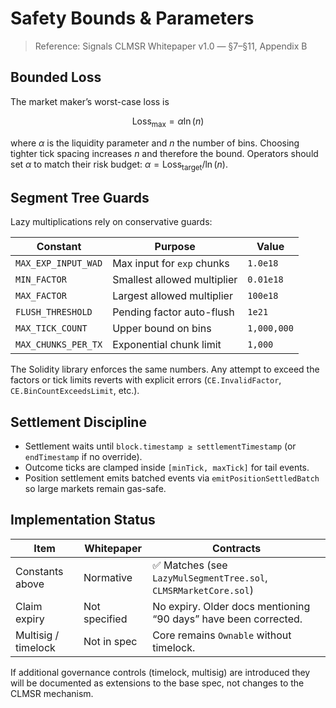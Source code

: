 # Safety Bounds & Parameters

> Reference: Signals CLMSR Whitepaper v1.0 — §7–§11, Appendix B

## Bounded Loss

The market maker’s worst-case loss is

$$
\text{Loss}_{\max} = \alpha \ln(n)
$$

where $\alpha$ is the liquidity parameter and $n$ the number of bins. Choosing tighter tick spacing increases $n$ and therefore the bound. Operators should set $\alpha$ to match their risk budget: $\alpha = \text{Loss}_{\text{target}} / \ln(n)$.

## Segment Tree Guards

Lazy multiplications rely on conservative guards:

| Constant | Purpose | Value |
| --- | --- | --- |
| `MAX_EXP_INPUT_WAD` | Max input for `exp` chunks | `1.0e18` |
| `MIN_FACTOR` | Smallest allowed multiplier | `0.01e18` |
| `MAX_FACTOR` | Largest allowed multiplier | `100e18` |
| `FLUSH_THRESHOLD` | Pending factor auto-flush | `1e21` |
| `MAX_TICK_COUNT` | Upper bound on bins | `1,000,000` |
| `MAX_CHUNKS_PER_TX` | Exponential chunk limit | `1,000` |

The Solidity library enforces the same numbers. Any attempt to exceed the factors or tick limits reverts with explicit errors (`CE.InvalidFactor`, `CE.BinCountExceedsLimit`, etc.).

## Settlement Discipline

- Settlement waits until `block.timestamp ≥ settlementTimestamp` (or `endTimestamp` if no override).
- Outcome ticks are clamped inside `[minTick, maxTick]` for tail events.
- Position settlement emits batched events via `emitPositionSettledBatch` so large markets remain gas-safe.

## Implementation Status

| Item | Whitepaper | Contracts |
| --- | --- | --- |
| Constants above | Normative | ✅ Matches (see `LazyMulSegmentTree.sol`, `CLMSRMarketCore.sol`) |
| Claim expiry | Not specified | No expiry. Older docs mentioning “90 days” have been corrected. |
| Multisig / timelock | Not in spec | Core remains `Ownable` without timelock. |

If additional governance controls (timelock, multisig) are introduced they will be documented as extensions to the base spec, not changes to the CLMSR mechanism.
